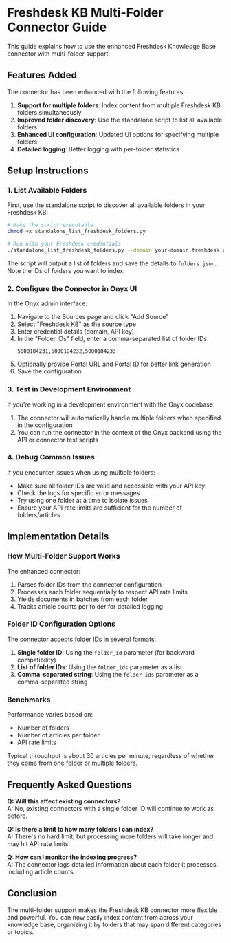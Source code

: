 # Freshdesk KB Multi-Folder Connector Guide

This guide explains how to use the enhanced Freshdesk Knowledge Base connector with multi-folder support.

## Features Added

The connector has been enhanced with the following features:

1. **Support for multiple folders**: Index content from multiple Freshdesk KB folders simultaneously
2. **Improved folder discovery**: Use the standalone script to list all available folders
3. **Enhanced UI configuration**: Updated UI options for specifying multiple folders
4. **Detailed logging**: Better logging with per-folder statistics

## Setup Instructions

### 1. List Available Folders

First, use the standalone script to discover all available folders in your Freshdesk KB:

```bash
# Make the script executable
chmod +x standalone_list_freshdesk_folders.py

# Run with your Freshdesk credentials
./standalone_list_freshdesk_folders.py --domain your-domain.freshdesk.com --api-key your-api-key --pretty
```

The script will output a list of folders and save the details to `folders.json`. Note the IDs of folders you want to index.

### 2. Configure the Connector in Onyx UI

In the Onyx admin interface:

1. Navigate to the Sources page and click "Add Source"
2. Select "Freshdesk KB" as the source type
3. Enter credential details (domain, API key)
4. In the "Folder IDs" field, enter a comma-separated list of folder IDs:
   ```
   5000184231,5000184232,5000184233
   ```
5. Optionally provide Portal URL and Portal ID for better link generation
6. Save the configuration

### 3. Test in Development Environment

If you're working in a development environment with the Onyx codebase:

1. The connector will automatically handle multiple folders when specified in the configuration
2. You can run the connector in the context of the Onyx backend using the API or connector test scripts

### 4. Debug Common Issues

If you encounter issues when using multiple folders:

- Make sure all folder IDs are valid and accessible with your API key
- Check the logs for specific error messages
- Try using one folder at a time to isolate issues
- Ensure your API rate limits are sufficient for the number of folders/articles

## Implementation Details

### How Multi-Folder Support Works

The enhanced connector:

1. Parses folder IDs from the connector configuration
2. Processes each folder sequentially to respect API rate limits
3. Yields documents in batches from each folder
4. Tracks article counts per folder for detailed logging

### Folder ID Configuration Options

The connector accepts folder IDs in several formats:

1. **Single folder ID**: Using the `folder_id` parameter (for backward compatibility)
2. **List of folder IDs**: Using the `folder_ids` parameter as a list
3. **Comma-separated string**: Using the `folder_ids` parameter as a comma-separated string

### Benchmarks

Performance varies based on:
- Number of folders
- Number of articles per folder
- API rate limits

Typical throughput is about 30 articles per minute, regardless of whether they come from one folder or multiple folders.

## Frequently Asked Questions

**Q: Will this affect existing connectors?**  
A: No, existing connectors with a single folder ID will continue to work as before.

**Q: Is there a limit to how many folders I can index?**  
A: There's no hard limit, but processing more folders will take longer and may hit API rate limits.

**Q: How can I monitor the indexing progress?**  
A: The connector logs detailed information about each folder it processes, including article counts.

## Conclusion

The multi-folder support makes the Freshdesk KB connector more flexible and powerful. You can now easily index content from across your knowledge base, organizing it by folders that may span different categories or topics.
